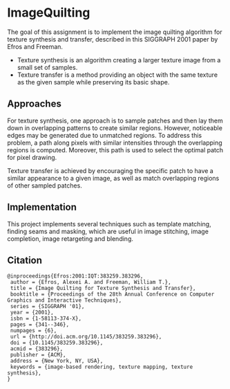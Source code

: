 # ImageQuilting

The goal of this assignment is to implement the image quilting algorithm for texture synthesis and transfer, described in this SIGGRAPH 2001 paper by Efros and Freeman. 

  * Texture synthesis is an algorithm creating a larger texture image from a small set of samples.     
  * Texture transfer is a method providing an object with the same texture as the given sample while preserving its basic shape. 
  
  
## Approaches
For texture synthesis, one approach is to sample patches and then lay them down in overlapping patterns to create similar regions. However, noticeable edges may be generated due to unmatched regions. To address this problem, a path along pixels with similar intensities through the overlapping regions is computed. Moreover, this path is used to select the optimal patch for pixel drawing. 

Texture transfer is achieved by encouraging the specific patch to have a similar appearance to a given image, as well as match overlapping regions of other sampled patches. 


## Implementation
This project implements several techniques such as template matching, finding seams and masking, which are useful in image stitching, image completion, image retargeting and blending.

## Citation
```
@inproceedings{Efros:2001:IQT:383259.383296,
 author = {Efros, Alexei A. and Freeman, William T.},
 title = {Image Quilting for Texture Synthesis and Transfer},
 booktitle = {Proceedings of the 28th Annual Conference on Computer Graphics and Interactive Techniques},
 series = {SIGGRAPH '01},
 year = {2001},
 isbn = {1-58113-374-X},
 pages = {341--346},
 numpages = {6},
 url = {http://doi.acm.org/10.1145/383259.383296},
 doi = {10.1145/383259.383296},
 acmid = {383296},
 publisher = {ACM},
 address = {New York, NY, USA},
 keywords = {image-based rendering, texture mapping, texture synthesis},
}
```
